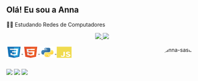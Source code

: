 ## Olá! Eu sou a Anna

👨‍🦲 Estudando Redes de Computadores

<div align="center">
  <a href="https://github.com/annamanoelly">
  <img height="180em" src="https://github-readme-stats.vercel.app/api?username=annamanoelly&show_icons=true&theme=github_dark&include_all_commits=true&count_private=true"/>
  <img height="180em" src="https://github-readme-stats.vercel.app/api/top-langs/?username=annamanoelly&layout=compact&langs_count=7&theme=github_dark"/>
</div>
 
<div style="display: inline_block"><br>                                                             
  <img align="center" alt="anna-CSS" height="30" width="40" src="https://raw.githubusercontent.com/devicons/devicon/master/icons/css3/css3-original.svg">
  <img align="center" alt="Anna-HTML" height="30" width="40" src="https://raw.githubusercontent.com/devicons/devicon/master/icons/html5/html5-original.svg">
  <img align="center" alt="anna-Python" height="30" width="40" src="https://raw.githubusercontent.com/devicons/devicon/master/icons/python/python-original.svg">
  <img align="center" alt="Anna-Js" height="30" width="40" src="https://raw.githubusercontent.com/devicons/devicon/master/icons/javascript/javascript-plain.svg">
  <img align="right" alt="anna-sasuke" height="150" style="border-radius:50px;" src="https://cdn.discordapp.com/attachments/993308290098417716/1039225315811139624/SasukeCl3Fssico832.webp">
</div>
  
  
  ##
  
<div> 
  <a href="https://www.instagram.com/anna.manoelly/" target="_blank"><img src="https://img.shields.io/badge/-Instagram-%23E4405F?style=for-the-badge&logo=instagram&logoColor=white" target="_blank"></a>
  <a href="Ah não#8515" target="_blank"><img src="https://img.shields.io/badge/Discord-7289DA?style=for-the-badge&logo=discord&logoColor=white" target="_blank"></a> 
  <a href="www.linkedin.com/in/anna-manoelly-batani-337266208
" target="_blank"><img src="https://img.shields.io/badge/-LinkedIn-%230077B5?style=for-the-badge&logo=linkedin&logoColor=white" target="_blank"></a> 

</div>
 

  



 
  
  





  
  
  
 
 

  
  


